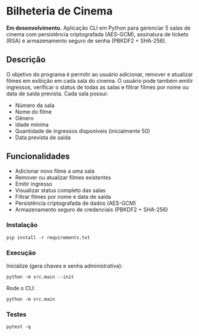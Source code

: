 
# Bilheteria de Cinema

**Em desenvolvimento.**
Aplicação CLI em Python para gerenciar 5 salas de cinema com persistência criptografada (AES-GCM),
assinatura de tickets (RSA) e armazenamento seguro de senha (PBKDF2 + SHA-256).

## Descrição

O objetivo do programa é permitir ao usuário adicionar, remover e atualizar filmes em exibição em cada sala do cinema. O usuário pode também emitir ingressos, verificar o status de todas as salas e filtrar filmes por nome ou data de saída prevista.
Cada sala possui:

* Número da sala
* Nome do filme
* Gênero
* Idade mínima
* Quantidade de ingressos disponíveis (inicialmente 50)
* Data prevista de saída

## Funcionalidades

* Adicionar novo filme a uma sala
* Remover ou atualizar filmes existentes
* Emitir ingresso
* Visualizar status completo das salas
* Filtrar filmes por nome e data de saída
* Persistência criptografada de dados (AES-GCM)
* Armazenamento seguro de credenciais (PBKDF2 + SHA-256)

### Instalação
```
pip install -r requirements.txt
```

### Execução
Inicialize (gera chaves e senha administrativa):
```
python -m src.main --init
```

Rode o CLI:
```
python -m src.main
```

### Testes
```
pytest -q
```
